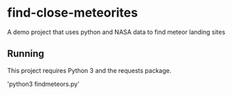 # find-close-meteorites
A demo project that uses python and NASA data to find meteor landing sites

## Running

This project requires Python 3 and the requests package.

'python3 findmeteors.py'